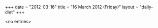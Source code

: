 +++
date = "2012-03-16"
title = "16 March 2012 (Friday)"
layout = "daily-diet"
+++


\<no entries\>

